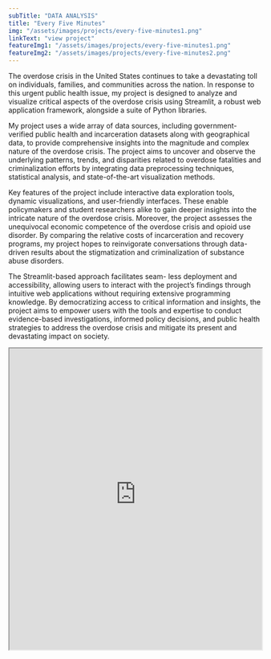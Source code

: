 ```yaml
---
subTitle: "DATA ANALYSIS" 
title: "Every Five Minutes"
img: "/assets/images/projects/every-five-minutes1.png"
linkText: "view project"
featureImg1: "/assets/images/projects/every-five-minutes1.png"
featureImg2: "/assets/images/projects/every-five-minutes2.png"
---
```

The overdose crisis in the United States continues to take a devastating toll on individuals, families, and communities across the nation. In response to this urgent public health issue, my project is designed to analyze and visualize critical aspects of the overdose crisis using Streamlit, a robust web application framework, alongside a suite of Python libraries. 

My project uses a wide array of data sources, including government-verified public health and incarceration datasets along with geographical data, to provide comprehensive insights into the magnitude and complex nature of the overdose crisis. The project aims to uncover and observe the underlying patterns, trends, and disparities related to overdose fatalities and criminalization efforts by integrating data preprocessing techniques, statistical analysis, and state-of-the-art visualization methods. 

Key features of the project include interactive data exploration tools, dynamic visualizations, and user-friendly interfaces. These enable policymakers and student researchers alike to gain deeper insights into the intricate nature of the overdose crisis. Moreover, the project assesses the unequivocal economic competence of the overdose crisis and opioid use disorder. By comparing the relative costs of incarceration and recovery programs, my project hopes to reinvigorate conversations through data-driven results about the stigmatization and criminalization of substance abuse disorders. 

The Streamlit-based approach facilitates seam- less deployment and accessibility, allowing users to interact with the project’s findings through intuitive web applications without requiring extensive programming knowledge. By democratizing access to critical information and insights, the project aims to empower users with the tools and expertise to conduct evidence-based investigations, informed policy decisions, and public health strategies to address the overdose crisis and mitigate its present and devastating impact on society.

<iframe src="https://every-five-minutes.streamlit.app/?embed_options=show_colored_line,light_theme" title="Every Five Minites" width="100%" height="600px"></iframe>
